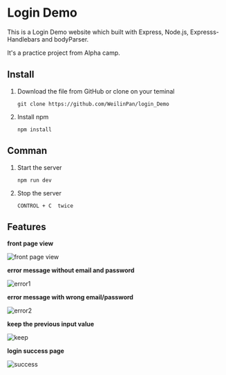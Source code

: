# Login Demo

This is a Login Demo website which built with Express, Node.js, Expresss-Handlebars and bodyParser.

It's a practice project from Alpha camp.

## Install

1. Download the file from GitHub or clone on your teminal

   ```
   git clone https://github.com/WeilinPan/login_Demo
   ```

2. Install npm

   ```
   npm install
   ```

## Comman

1. Start the server

   ```
   npm run dev
   ```

2. Stop the server

   ```
   CONTROL + C  twice
   ```

## Features

**front page view**

![front page view](https://upload.cc/i1/2019/09/01/qpe4VG.png)

**error message without email and password**

![error1](https://upload.cc/i1/2019/09/01/V3ZCGq.png)

**error message with wrong email/password**

![error2](https://upload.cc/i1/2019/09/01/ZXnAi3.png)

**keep the previous input value**

![keep](https://upload.cc/i1/2019/09/01/jK7ZJs.png)

**login success page**

![success](https://upload.cc/i1/2019/09/01/D2UyS0.png)